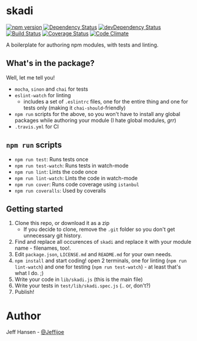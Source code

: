 # skadi

[![npm version](https://badge.fury.io/js/YOUR-NPM-MODULE.svg)](https://badge.fury.io/js/YOUR-NPM-MODULE)
[![Dependency Status](https://david-dm.org/jeffijoe/skadi.svg)](https://david-dm.org/jeffijoe/skadi)
[![devDependency Status](https://david-dm.org/jeffijoe/skadi/dev-status.svg)](https://david-dm.org/jeffijoe/skadi#info=devDependencies)
[![Build Status](https://travis-ci.org/jeffijoe/skadi.svg?branch=master)](https://travis-ci.org/jeffijoe/skadi)
[![Coverage Status](https://coveralls.io/repos/github/jeffijoe/skadi/badge.svg?branch=master)](https://coveralls.io/github/jeffijoe/skadi?branch=master)
[![Code Climate](https://codeclimate.com/github/jeffijoe/skadi/badges/gpa.svg)](https://codeclimate.com/github/jeffijoe/skadi)

A boilerplate for authoring npm modules, with tests and linting.

## What's in the package?

Well, let me tell you!

* `mocha`, `sinon` and `chai` for tests
* `eslint-watch` for linting
    * includes a set of `.eslintrc` files, one for the entire thing and one for tests only (making it `chai-should`-friendly)
* `npm run` scripts for the above, so you won't have to install any global packages while authoring your module (I hate global modules, *grr*)
* `.travis.yml` for CI

## `npm run` scripts

* `npm run test`: Runs tests once
* `npm run test-watch`: Runs tests in watch-mode
* `npm run lint`: Lints the code once
* `npm run lint-watch`: Lints the code in watch-mode
* `npm run cover`: Runs code coverage using `istanbul`
* `npm run coveralls`: Used by coveralls

## Getting started

1. Clone this repo, or download it as a zip
    * If you decide to clone, remove the `.git` folder so you don't get unnecessary git history.
2. Find and replace all occurences of `skadi` and replace
   it with your module name - filenames, too!.
3. Edit `package.json`, `LICENSE.md` and `README.md` for your own needs.
4. `npm install` and start coding! open 2 terminals, one for linting (`npm run lint-watch`) and one for testing (`npm run test-watch`) - at least that's what I do. ;)
5. Write your code in `lib/skadi.js` (this is the main file)
6. Write your tests in `test/lib/skadi.spec.js` (.. or, don't?)
7. Publish!

# Author

Jeff Hansen - [@Jeffijoe](https://twitter.com/Jeffijoe)
